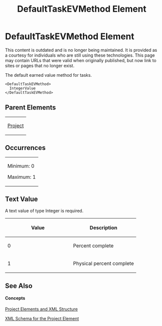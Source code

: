 ﻿---
title: DefaultTaskEVMethod Element
TOCTitle: DefaultTaskEVMethod Element
ms:assetid: 2481c4de-628a-4f30-89e5-f62fe1909c1a
ms:mtpsurl: https://msdn.microsoft.com/en-us/library/Bb968440(v=office.12)
ms:contentKeyID: 13188133
ms.date: 05/05/2014
mtps_version: v=office.12
f1_keywords:
- DefaultTaskEVMethod element
---

# DefaultTaskEVMethod Element

This content is outdated and is no longer being maintained. It is provided as a courtesy for individuals who are still using these technologies. This page may contain URLs that were valid when originally published, but now link to sites or pages that no longer exist.

The default earned value method for tasks.

    <DefaultTaskEVMethod>
      IntegerValue
    </DefaultTaskEVMethod>

## Parent Elements

<table>
<colgroup>
<col style="width: 100%" />
</colgroup>
<tbody>
<tr class="odd">
<td><p><a href="bb968701(v=office.12).md">Project</a></p></td>
</tr>
</tbody>
</table>

## Occurrences

<table>
<colgroup>
<col style="width: 100%" />
</colgroup>
<tbody>
<tr class="odd">
<td><p>Minimum: 0</p>
<p>Maximum: 1</p></td>
</tr>
</tbody>
</table>

## Text Value

A text value of type Integer is required.

<table>
<colgroup>
<col style="width: 50%" />
<col style="width: 50%" />
</colgroup>
<thead>
<tr class="header">
<th><p>Value</p></th>
<th><p>Description</p></th>
</tr>
</thead>
<tbody>
<tr class="odd">
<td><p>0</p></td>
<td><p>Percent complete</p></td>
</tr>
<tr class="even">
<td><p>1</p></td>
<td><p>Physical percent complete</p></td>
</tr>
</tbody>
</table>

## See Also

#### Concepts

[Project Elements and XML Structure](bb968439\(v=office.12\).md)

[XML Schema for the Project Element](bb968695\(v=office.12\).md)

